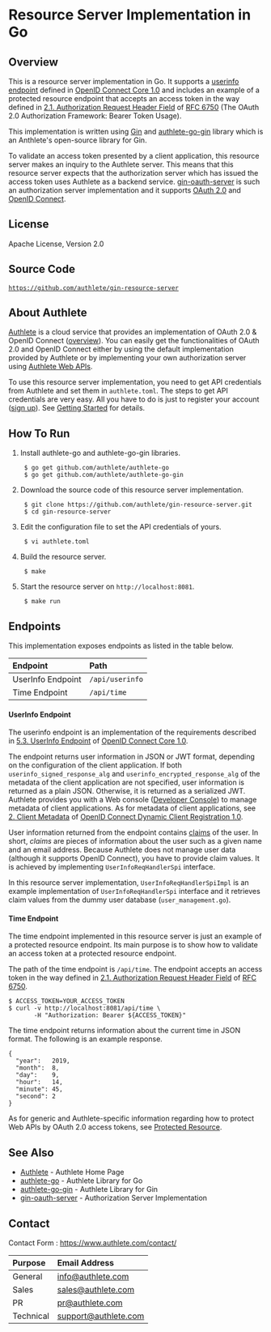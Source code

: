 Resource Server Implementation in Go
====================================

Overview
--------

This is a resource server implementation in Go. It supports a
[userinfo endpoint][UserInfoEndpoint] defined in
[OpenID Connect Core 1.0][OIDCCore] and includes an example of a protected
resource endpoint that accepts an access token in the way defined in
[2.1. Authorization Request Header Field][RFC6750_2_1] of [RFC 6750][RFC6750]
(The OAuth 2.0 Authorization Framework: Bearer Token Usage).

This implementation is written using [Gin][Gin] and
[authlete-go-gin][AuthleteGoGin] library which is an Anthlete's open-source
library for Gin.

To validate an access token presented by a client application, this resource
server makes an inquiry to the Authlete server. This means that this resource
server expects that the authorization server which has issued the access token
uses Authlete as a backend service. [gin-oauth-server][GinOAuthServer] is such
an authorization server implementation and it supports [OAuth 2.0][RFC6749]
and [OpenID Connect][OIDC].

License
-------

  Apache License, Version 2.0

Source Code
-----------

  <code>https://github.com/authlete/gin-resource-server</code>

About Authlete
--------------

[Authlete][Authlete] is a cloud service that provides an implementation of
OAuth 2.0 & OpenID Connect ([overview][AuthleteOverview]). You can easily get
the functionalities of OAuth 2.0 and OpenID Connect either by using the default
implementation provided by Authlete or by implementing your own authorization
server using [Authlete Web APIs][AuthleteAPI].

To use this resource server implementation, you need to get API credentials
from Authlete and set them in `authlete.toml`. The steps to get API credentials
are very easy. All you have to do is just to register your account
([sign up][AuthleteSignUp]). See [Getting Started][AuthleteGettingStarted] for
details.

How To Run
----------

1. Install authlete-go and authlete-go-gin libraries.

        $ go get github.com/authlete/authlete-go
        $ go get github.com/authlete/authlete-go-gin

2. Download the source code of this resource server implementation.

        $ git clone https://github.com/authlete/gin-resource-server.git
        $ cd gin-resource-server

3. Edit the configuration file to set the API credentials of yours.

        $ vi authlete.toml

4. Build the resource server.

        $ make

5. Start the resource server on `http://localhost:8081`.

        $ make run

Endpoints
---------

This implementation exposes endpoints as listed in the table below.

| Endpoint          | Path            |
|:------------------|:----------------|
| UserInfo Endpoint | `/api/userinfo` |
| Time Endpoint     | `/api/time`     |

#### UserInfo Endpoint

The userinfo endpoint is an implementation of the requirements described in
[5.3. UserInfo Endpoint][UserInfoEndpoint] of [OpenID Connect Core 1.0][OIDCCore].

The endpoint returns user information in JSON or JWT format, depending on the
configuration of the client application. If both `userinfo_signed_response_alg`
and `userinfo_encrypted_response_alg` of the metadata of the client application
are not specified, user information is returned as a plain JSON. Otherwise, it
is returned as a serialized JWT. Authlete provides you with a Web console
([Developer Console][DeveloperConsole]) to manage metadata of client applications.
As for metadata of client applications, see [2. Client Metadata][OIDCDynReg_Metadata]
of [OpenID Connect Dynamic Client Registration 1.0][OIDCDynReg].

User information returned from the endpoint contains [claims][OIDCCore_Claims]
of the user. In short, _claims_ are pieces of information about the user such
as a given name and an email address. Because Authlete does not manage user
data (although it supports OpenID Connect), you have to provide claim values.
It is achieved by implementing `UserInfoReqHandlerSpi` interface.

In this resource server implementation, `UserInfoReqHandlerSpiImpl` is an
example implementation of `UserInfoReqHandlerSpi` interface and it retrieves
claim values from the dummy user database (`user_management.go`).

#### Time Endpoint

The time endpoint implemented in this resource server is just an example of a
protected resource endpoint. Its main purpose is to show how to validate an
access token at a protected resource endpoint.

The path of the time endpoint is `/api/time`. The endpoint accepts an access
token in the way defined in [2.1. Authorization Request Header Field][RFC6750_2_1]
of [RFC 6750][RFC6750].

```
$ ACCESS_TOKEN=YOUR_ACCESS_TOKEN
$ curl -v http://localhost:8081/api/time \
       -H "Authorization: Bearer ${ACCESS_TOKEN}"
```

The time endpoint returns information about the current time in JSON format.
The following is an example response.

```
{
  "year":   2019,
  "month":  8,
  "day":    9,
  "hour":   14,
  "minute": 45,
  "second": 2
}
```

As for generic and Authlete-specific information regarding how to protect Web
APIs by OAuth 2.0 access tokens, see [Protected Resource][ProtectedResource].

See Also
--------

- [Authlete][Authlete] - Authlete Home Page
- [authlete-go][AuthleteGo] - Authlete Library for Go
- [authlete-go-gin][AuthleteGoGin] - Authlete Library for Gin
- [gin-oauth-server][GinOAuthServer] - Authorization Server Implementation

Contact
-------

Contact Form : https://www.authlete.com/contact/

| Purpose   | Email Address        |
|:----------|:---------------------|
| General   | info@authlete.com    |
| Sales     | sales@authlete.com   |
| PR        | pr@authlete.com      |
| Technical | support@authlete.com |

[Authlete]:               https://www.authlete.com/
[AuthleteAPI]:            https://docs.authlete.com/
[AuthleteGettingStarted]: https://www.authlete.com/developers/getting_started/
[AuthleteOverview]:       https://www.authlete.com/developers/overview/
[AuthleteGo]:             https://github.com/authlete/authlete-go/
[AuthleteGoGin]:          https://github.com/authlete/authlete-go-gin/
[AuthleteSignUp]:         https://so.authlete.com/accounts/signup
[DeveloperConsole]:       https://www.authlete.com/developers/cd_console/
[Gin]:                    https://github.com/gin-gonic/gin
[GinOAuthServer]:         https://github.com/authlete/gin-oauth-server/
[OIDC]:                   https://openid.net/connect/
[OIDCCore]:               https://openid.net/specs/openid-connect-core-1_0.html
[OIDCCore_Claims]:        https://openid.net/specs/openid-connect-core-1_0.html#Claims
[OIDCDynReg]:             https://openid.net/specs/openid-connect-registration-1_0.html
[OIDCDynReg_Metadata]:    https://openid.net/specs/openid-connect-registration-1_0.html#
[ProtectedResource]:      https://www.authlete.com/developers/definitive_guide/protected_resource/
[RFC6749]:                https://tools.ietf.org/html/rfc6749
[RFC6750]:                https://tools.ietf.org/html/rfc6750
[RFC6750_2_1]:            https://tools.ietf.org/html/rfc6750#section-2.1
[UserInfoEndpoint]:       https://openid.net/specs/openid-connect-core-1_0.html#UserInfo

